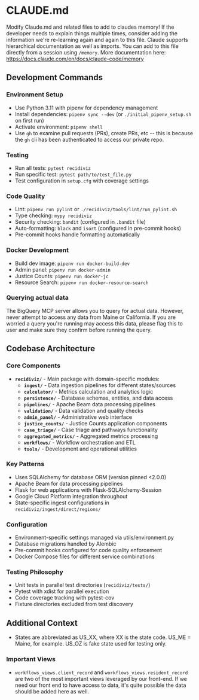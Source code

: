 # CLAUDE.md
Modify Claude.md and related files to add to claudes memory! If the developer
needs to explain things multiple times, consider adding the information we're
re-learning again and again to this file. Claude supports hierarchical
documentation as well as imports. You can add to this file directly from a
session using `/memory`. More documentation here:
https://docs.claude.com/en/docs/claude-code/memory

## Development Commands

### Environment Setup
- Use Python 3.11 with pipenv for dependency management
- Install dependencies: `pipenv sync --dev` (or `./initial_pipenv_setup.sh` on first run)
- Activate environment: `pipenv shell`
- Use `gh` to examine pull requests (PRs), create PRs, etc -- this is because the `gh` cli has been authenticated to access our private repo.

### Testing
- Run all tests: `pytest recidiviz`
- Run specific test: `pytest path/to/test_file.py`
- Test configuration in `setup.cfg` with coverage settings

### Code Quality
- Lint: `pipenv run pylint` or `./recidiviz/tools/lint/run_pylint.sh`
- Type checking: `mypy recidiviz`
- Security checking: `bandit` (configured in `.bandit` file)
- Auto-formatting: `black` and `isort` (configured in pre-commit hooks)
- Pre-commit hooks handle formatting automatically

### Docker Development
- Build dev image: `pipenv run docker-build-dev`
- Admin panel: `pipenv run docker-admin`
- Justice Counts: `pipenv run docker-jc`
- Resource Search: `pipenv run docker-resource-search`

### Querying actual data 
The BigQuery MCP server allows you to query for actual data. However, never
attempt to access any data from Maine or California. If you are worried a query
you're running may access this data, please flag this to user and make sure
they confirm before running the query.

## Codebase Architecture

### Core Components
- **`recidiviz/`** - Main package with domain-specific modules:
  - **`ingest/`** - Data ingestion pipelines for different states/sources
  - **`calculator/`** - Metrics calculation and analytics logic
  - **`persistence/`** - Database schemas, entities, and data access
  - **`pipelines/`** - Apache Beam data processing pipelines
  - **`validation/`** - Data validation and quality checks
  - **`admin_panel/`** - Administrative web interface
  - **`justice_counts/`** - Justice Counts application components
  - **`case_triage/`** - Case triage and pathways functionality
  - **`aggregated_metrics/`** - Aggregated metrics processing
  - **`workflows/`** - Workflow orchestration and ETL
  - **`tools/`** - Development and operational utilities

### Key Patterns
- Uses SQLAlchemy for database ORM (version pinned <2.0.0)
- Apache Beam for data processing pipelines
- Flask for web applications with Flask-SQLAlchemy-Session
- Google Cloud Platform integration throughout
- State-specific ingest configurations in `recidiviz/ingest/direct/regions/`

### Configuration
- Environment-specific settings managed via utils/environment.py
- Database migrations handled by Alembic
- Pre-commit hooks configured for code quality enforcement
- Docker Compose files for different service combinations

### Testing Philosophy
- Unit tests in parallel test directories (`recidiviz/tests/`)
- Pytest with xdist for parallel execution
- Code coverage tracking with pytest-cov
- Fixture directories excluded from test discovery

## Additional Context
- States are abbreviated as US_XX, where XX is the state code. US_ME = Maine, for example. US_OZ is fake state used for testing only.

### Important Views
- `workflows_views.client_record` and `workflows_views.resident_record` are two of the most important views leveraged by our front-end. If we need our front end to have access to data, it's quite possible the data should be added here as well.
